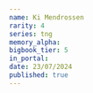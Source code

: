 ```yaml
---
name: Ki Mendrossen
rarity: 4
series: tng
memory_alpha:
bigbook_tier: 5
in_portal:
date: 23/07/2024
published: true
---
```



